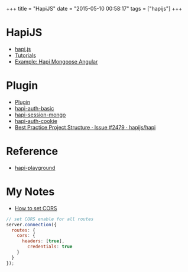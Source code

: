 +++
title = "HapiJS"
date = "2015-05-10 00:58:17"
tags = ["hapijs"]
+++
# HapiJS
- [hapi.js](http://hapijs.com/)
- [Tutorials](http://hapijs.com/tutorials)
- [Example: Hapi Mongoose Angular](http://cronj.com/blog/hapi-mongoose/)


# Plugin
- [Plugin](http://hapijs.com/plugins)
- [hapi-auth-basic](https://github.com/hapijs/hapi-auth-basic)
- [hapi-session-mongo](https://github.com/Mkoopajr/hapi-session-mongo)
- [hapi-auth-cookie](https://github.com/hapijs/hapi-auth-cookie)
- [Best Practice Project Structure · Issue #2479 · hapijs/hapi](https://github.com/hapijs/hapi/issues/2479)

# Reference
- [hapi-playground](https://github.com/leesei/hapi-playground)

# My Notes
- [How to set CORS](http://hapijs.com/api#route-options)

```javascript
// set CORS enable for all routes
server.connection({
  routes: {
    cors: {
      headers: [true],
        credentials: true
    }
  }
});
```
